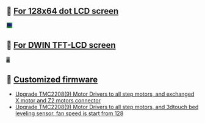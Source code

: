 ## :file_folder: [For 128x64 dot LCD screen](./LCD12864/)
![](../../../LCD12864.jpg)
## :file_folder: [For DWIN TFT-LCD screen](./LCD_DWIN/)
![](../../../LCDDWIN.jpg)
## :file_folder: [Customized firmware](./Customize/)
- [Upgrade TMC2208(9) Motor Drivers to all step motors, and exchanged X motor and Z2 motors connector](./Customize/Z9M3_ZM3E4_TITAN_TMC220x%40ALL_EXCHANGEX%26Z2_V6_0_0_en.zip)
- [Upgrade TMC2208(9) Motor Drivers to all step motors, and 3dtouch bed leveling sensor, fan speed is start from 128](./Customize/Z9M3_ZM3E4_TMC220x%40ALL_3DTouch_FAN128.zip)